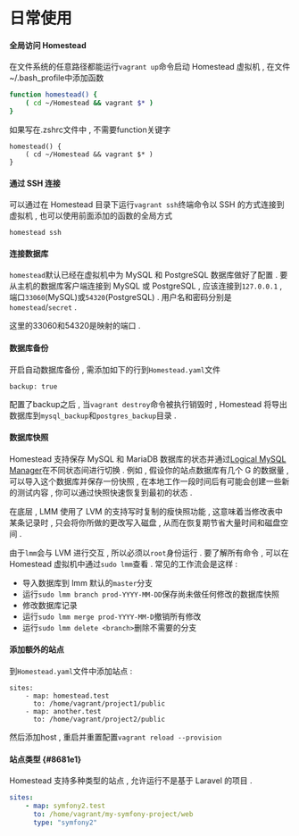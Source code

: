 # 日常使用

#### 全局访问 Homestead

在文件系统的任意路径都能运行`vagrant up`命令启动 Homestead 虚拟机 , 在文件~/.bash\_profile中添加函数

```bash
function homestead() {
    ( cd ~/Homestead && vagrant $* )
}
```

如果写在.zshrc文件中 , 不需要function关键字

```
homestead() {
    ( cd ~/Homestead && vagrant $* )
}
```

#### 通过 SSH 连接

可以通过在 Homestead 目录下运行`vagrant ssh`终端命令以 SSH 的方式连接到虚拟机 , 也可以使用前面添加的函数的全局方式

```
homestead ssh
```

#### 连接数据库

`homestead`默认已经在虚拟机中为 MySQL 和 PostgreSQL 数据库做好了配置 . 要从主机的数据库客户端连接到 MySQL 或 PostgreSQL , 应该连接到`127.0.0.1` , 端口`33060`\(MySQL\)或`54320`\(PostgreSQL\) . 用户名和密码分别是`homestead`/`secret` .

这里的33060和54320是映射的端口 .

#### 数据库备份

开启自动数据库备份 , 需添加如下的行到`Homestead.yaml`文件

```
backup: true
```

配置了backup之后 , 当`vagrant destroy`命令被执行销毁时 , Homestead 将导出数据库到`mysql_backup`和`postgres_backup`目录 .

#### 数据库快照

Homestead 支持保存 MySQL 和 MariaDB 数据库的状态并通过[Logical MySQL Manager](https://github.com/Lullabot/lmm)在不同状态间进行切换 . 例如 , 假设你的站点数据库有几个 G 的数据量 , 可以导入这个数据库并保存一份快照 , 在本地工作一段时间后有可能会创建一些新的测试内容 , 你可以通过快照快速恢复到最初的状态 .

在底层 , LMM 使用了 LVM 的支持写时复制的瘦快照功能 , 这意味着当修改表中某条记录时 , 只会将你所做的更改写入磁盘 , 从而在恢复期节省大量时间和磁盘空间 .

由于`lmm`会与 LVM 进行交互 , 所以必须以`root`身份运行 . 要了解所有命令 , 可以在 Homestead 虚拟机中通过`sudo lmm`查看 . 常见的工作流会是这样 :

* 导入数据库到 lmm 默认的`master`分支
* 运行`sudo lmm branch prod-YYYY-MM-DD`保存尚未做任何修改的数据库快照
* 修改数据库记录
* 运行`sudo lmm merge prod-YYYY-MM-D`撤销所有修改
* 运行`sudo lmm delete <branch>`删除不需要的分支

#### 添加额外的站点

到`Homestead.yaml`文件中添加站点 :

```
sites:
    - map: homestead.test
      to: /home/vagrant/project1/public
    - map: another.test
      to: /home/vagrant/project2/public
```

然后添加host , 重启并重置配置`vagrant reload --provision`

#### 站点类型 {#8681e1}

Homestead 支持多种类型的站点 , 允许运行不是基于 Laravel 的项目 . 

```yaml
sites:
    - map: symfony2.test
      to: /home/vagrant/my-symfony-project/web
      type: "symfony2"
```



